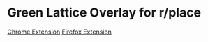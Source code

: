 # Green Lattice Overlay for r/place

[Chrome Extension](https://chrome.google.com/webstore/detail/tampermonkey/dhdgffkkebhmkfjojejmpbldmpobfkfo?hl=en)
[Firefox Extension](https://addons.mozilla.org/en-US/firefox/addon/violentmonkey/)
